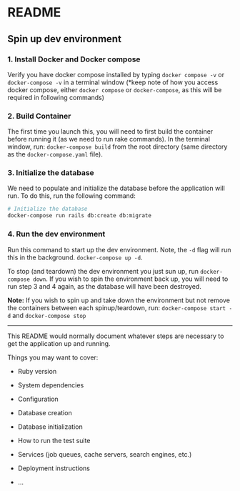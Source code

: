 # README

## Spin up dev environment

### 1. Install Docker and Docker compose

Verify you have docker compose installed by typing `docker compose -v` or
`docker-compose -v` in a terminal window (*keep note of how you access
docker compose, either `docker compose` or `docker-compose`, as this will
be required in following commands)

### 2. Build Container

The first time you launch this, you will need to first build the container
before running it (as we need to run rake commands).  In the terminal
window, run: `docker-compose build` from the root directory (same
directory as the `docker-compose.yaml` file).

### 3. Initialize the database

We need to populate and initialize the database before the application will run.  To do this, run the following command:

```bash
# Initialize the database
docker-compose run rails db:create db:migrate
```

### 4. Run the dev environment

Run this command to start up the dev environment.  Note, the `-d` flag
will run this in the background.  `docker-compose up -d`.

To stop (and teardown) the dev environment you just sun up, run
`docker-compose down`.  If you wish to spin the environment back up, you
will need to run step 3 and 4 again, as the database will have been
destroyed.

**Note:** If you wish to spin up and take down the environment but not
remove the containers between each spinup/teardown, run:
`docker-compose start -d` and `docker-compose stop`

---
This README would normally document whatever steps are necessary to get the
application up and running.

Things you may want to cover:

* Ruby version

* System dependencies

* Configuration

* Database creation

* Database initialization

* How to run the test suite

* Services (job queues, cache servers, search engines, etc.)

* Deployment instructions

* ...
